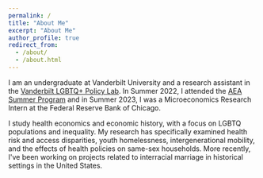 ```yaml
---
permalink: /
title: "About Me"
excerpt: "About Me"
author_profile: true
redirect_from: 
  - /about/
  - /about.html
---
```

I am an undergraduate at Vanderbilt University and a research assistant in the [Vanderbilt LGBTQ+ Policy Lab](https://www.vanderbilt.edu/lgbtq-policy-lab/). In Summer 2022, I attended the [AEA Summer Program](https://www.aeaweb.org/about-aea/committees/AEASP) and in Summer 2023, I was a Microeconomics Research Intern at the Federal Reserve Bank of Chicago.

I study health economics and economic history, with a focus on LGBTQ populations and inequality. My research has specifically examined health risk and access disparities, youth homelessness, intergenerational mobility, and the effects of health policies on same-sex households. More recently, I've been working on projects related to interracial marriage in historical settings in the United States.


